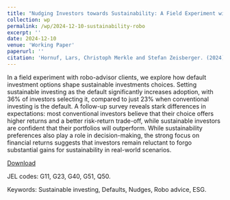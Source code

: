 ```yaml
---
title: "Nudging Investors towards Sustainability: A Field Experiment with a Robo-Advisor"
collection: wp
permalink: /wp/2024-12-10-sustainability-robo
excerpt: ''
date: 2024-12-10
venue: 'Working Paper'
paperurl: ''
citation: 'Hornuf, Lars, Christoph Merkle and Stefan Zeisberger. (2024). &quot;Nudging Investors towards Sustainability: A Field Experiment with a Robo-Advisor.&quot; <i>Working Paper</i>.'
---
```

In a field experiment with robo-advisor clients, we explore how default investment options shape sustainable investments choices. Setting sustainable investing as the default significantly increases adoption, with 36% of investors selecting it, compared to just 23% when conventional investing is the default. A follow-up survey reveals stark differences in expectations: most conventional investors believe that their choice offers higher returns and a better risk-return trade-off, while sustainable investors are confident that their portfolios will outperform. While sustainability preferences also play a role in decision-making, the strong focus on financial returns suggests that investors remain reluctant to forgo substantial gains for sustainability in real-world scenarios. 

[Download](https://dx.doi.org/10.2139/ssrn.5051082)

JEL codes: G11, G23, G40, G51, Q50.

Keywords: Sustainable investing, Defaults, Nudges, Robo advice, ESG.
